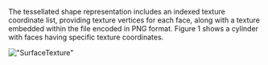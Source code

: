 The tessellated shape representation includes an indexed texture coordinate list, providing texture vertices for each face, along with a texture embedded within the file encoded in PNG format. Figure 1 shows a cylinder with faces having specific texture coordinates.

!["SurfaceTexture"](../../../../figures/examples/tessellation_texture_image.png "Figure 1 &mdash; Tessellation with textures")

